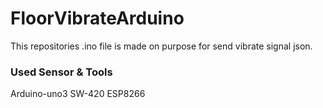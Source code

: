 # FloorVibrateArduino

This repositories .ino file is made on purpose for send vibrate signal json.  

### Used Sensor & Tools
Arduino-uno3
SW-420
ESP8266

